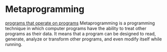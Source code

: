 # Metaprogramming
[programs that operate on programs](https://en.wikipedia.org/wiki/Metaprogramming) Metaprogramming is a programming technique in which computer programs have the ability to treat other programs as their data. It means that a program can be designed to read, generate, analyze or transform other programs, and even modify itself while running.